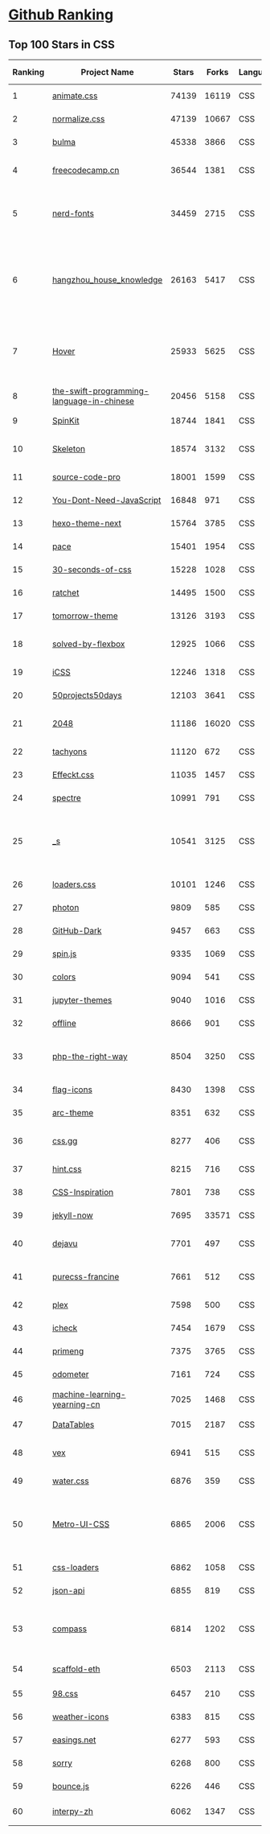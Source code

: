 [Github Ranking](../README.md)
==========

## Top 100 Stars in CSS

| Ranking | Project Name | Stars | Forks | Language | Open Issues | Description | Last Commit |
| ------- | ------------ | ----- | ----- | -------- | ----------- | ----------- | ----------- |
| 1 | [animate.css](https://github.com/animate-css/animate.css) | 74139 | 16119 | CSS | 17 | 🍿 A cross-browser library of CSS animations. As easy to use as an easy thing. | 2022-04-04T19:02:08Z |
| 2 | [normalize.css](https://github.com/necolas/normalize.css) | 47139 | 10667 | CSS | 39 | A modern alternative to CSS resets | 2022-03-24T03:14:11Z |
| 3 | [bulma](https://github.com/jgthms/bulma) | 45338 | 3866 | CSS | 220 | Modern CSS framework based on Flexbox | 2022-04-04T13:27:23Z |
| 4 | [freecodecamp.cn](https://github.com/FreeCodeCampChina/freecodecamp.cn) | 36544 | 1381 | CSS | 141 | FCC China open source codebase and curriculum. Learn to code and help nonprofits. | 2021-08-02T08:34:49Z |
| 5 | [nerd-fonts](https://github.com/ryanoasis/nerd-fonts) | 34459 | 2715 | CSS | 231 | Iconic font aggregator, collection, & patcher. 3,600+ icons, 50+ patched fonts: Hack, Source Code Pro, more. Glyph collections: Font Awesome, Material Design Icons, Octicons, & more | 2022-04-02T13:43:55Z |
| 6 | [hangzhou_house_knowledge](https://github.com/houshanren/hangzhou_house_knowledge) | 26163 | 5417 | CSS | 0 | 2017年买房经历总结出来的买房购房知识分享给大家，希望对大家有所帮助。买房不易，且买且珍惜。Sharing the knowledge of buy an own house that according  to the experience at hangzhou in 2017 to all the people. It's not easy to buy a own house, so I hope that it would be useful to everyone. | 2022-02-28T10:57:30Z |
| 7 | [Hover](https://github.com/IanLunn/Hover) | 25933 | 5625 | CSS | 21 | A collection of CSS3 powered hover effects to be applied to links, buttons, logos, SVG, featured images and so on. Easily apply to your own elements, modify or just use for inspiration. Available in CSS, Sass, and LESS. | 2021-09-07T17:51:17Z |
| 8 | [the-swift-programming-language-in-chinese](https://github.com/SwiftGGTeam/the-swift-programming-language-in-chinese) | 20456 | 5158 | CSS | 5 | 中文版 Apple 官方 Swift 教程《The Swift Programming Language》 | 2022-03-23T12:12:21Z |
| 9 | [SpinKit](https://github.com/tobiasahlin/SpinKit) | 18744 | 1841 | CSS | 5 | A collection of loading indicators animated with CSS | 2020-08-01T09:04:59Z |
| 10 | [Skeleton](https://github.com/dhg/Skeleton) | 18574 | 3132 | CSS | 74 | Skeleton: A Dead Simple, Responsive Boilerplate for Mobile-Friendly Development | 2021-12-23T16:27:19Z |
| 11 | [source-code-pro](https://github.com/adobe-fonts/source-code-pro) | 18001 | 1599 | CSS | 56 | Monospaced font family for user interface and coding environments | 2022-03-01T09:15:08Z |
| 12 | [You-Dont-Need-JavaScript](https://github.com/you-dont-need/You-Dont-Need-JavaScript) | 16848 | 971 | CSS | 26 | CSS is powerful, you can do a lot of things without JS. | 2022-02-10T18:25:49Z |
| 13 | [hexo-theme-next](https://github.com/iissnan/hexo-theme-next) | 15764 | 3785 | CSS | 74 | Elegant theme for Hexo.  | 2022-02-24T01:59:52Z |
| 14 | [pace](https://github.com/CodeByZach/pace) | 15401 | 1954 | CSS | 281 | Automatically add a progress bar to your site. | 2021-07-28T20:47:06Z |
| 15 | [30-seconds-of-css](https://github.com/30-seconds/30-seconds-of-css) | 15228 | 1028 | CSS | 0 | Short CSS code snippets for all your development needs | 2022-03-31T10:20:24Z |
| 16 | [ratchet](https://github.com/twbs/ratchet) | 14495 | 1500 | CSS | 203 | Build mobile apps with simple HTML, CSS, and JavaScript components.  | 2021-05-26T13:51:40Z |
| 17 | [tomorrow-theme](https://github.com/chriskempson/tomorrow-theme) | 13126 | 3193 | CSS | 83 | Tomorrow Theme now lives on at https://github.com/chriskempson/base16 | 2019-06-08T11:18:32Z |
| 18 | [solved-by-flexbox](https://github.com/philipwalton/solved-by-flexbox) | 12925 | 1066 | CSS | 22 | A showcase of problems once hard or impossible to solve with CSS alone, now made trivially easy with Flexbox. | 2022-03-28T18:44:52Z |
| 19 | [iCSS](https://github.com/chokcoco/iCSS) | 12246 | 1318 | CSS | 157 | 不止于 CSS | 2022-04-01T11:09:48Z |
| 20 | [50projects50days](https://github.com/bradtraversy/50projects50days) | 12103 | 3641 | CSS | 0 | 50+ mini web projects using HTML, CSS & JS | 2022-04-05T12:21:21Z |
| 21 | [2048](https://github.com/gabrielecirulli/2048) | 11186 | 16020 | CSS | 57 | A small clone of 1024 (https://play.google.com/store/apps/details?id=com.veewo.a1024) | 2022-03-11T12:44:39Z |
| 22 | [tachyons](https://github.com/tachyons-css/tachyons) | 11120 | 672 | CSS | 70 | Functional css for humans | 2021-06-17T01:35:41Z |
| 23 | [Effeckt.css](https://github.com/h5bp/Effeckt.css) | 11035 | 1457 | CSS | 0 | This repo is archived. Thanks! | 2019-03-01T16:28:55Z |
| 24 | [spectre](https://github.com/picturepan2/spectre) | 10991 | 791 | CSS | 159 | Spectre.css - A Lightweight, Responsive and Modern CSS Framework | 2021-10-11T07:58:04Z |
| 25 | [_s](https://github.com/Automattic/_s) | 10541 | 3125 | CSS | 38 | Hi. I'm a starter theme called _s, or underscores, if you like. I'm a theme meant for hacking so don't use me as a Parent Theme. Instead try turning me into the next, most awesome, WordPress theme out there. That's what I'm here for. | 2022-03-03T11:58:09Z |
| 26 | [loaders.css](https://github.com/ConnorAtherton/loaders.css) | 10101 | 1246 | CSS | 7 | Delightful, performance-focused pure css loading animations. | 2022-03-15T16:39:14Z |
| 27 | [photon](https://github.com/connors/photon) | 9809 | 585 | CSS | 66 | The fastest way to build beautiful Electron apps using simple HTML and CSS | 2021-02-28T12:18:31Z |
| 28 | [GitHub-Dark](https://github.com/StylishThemes/GitHub-Dark) | 9457 | 663 | CSS | 43 | :octocat: Dark GitHub style | 2022-04-06T01:49:37Z |
| 29 | [spin.js](https://github.com/fgnass/spin.js) | 9335 | 1069 | CSS | 12 | A spinning activity indicator | 2021-09-01T22:19:41Z |
| 30 | [colors](https://github.com/mrmrs/colors) | 9094 | 541 | CSS | 10 | Smarter defaults for colors on the web. | 2021-08-30T03:55:20Z |
| 31 | [jupyter-themes](https://github.com/dunovank/jupyter-themes) | 9040 | 1016 | CSS | 186 | Custom Jupyter Notebook Themes | 2022-02-03T18:32:35Z |
| 32 | [offline](https://github.com/HubSpot/offline) | 8666 | 901 | CSS | 102 | Automatically display online/offline indication to your users | 2021-12-28T08:29:19Z |
| 33 | [php-the-right-way](https://github.com/codeguy/php-the-right-way) | 8504 | 3250 | CSS | 20 | An easy-to-read, quick reference for PHP best practices, accepted coding standards, and links to authoritative tutorials around the Web | 2022-03-08T16:46:30Z |
| 34 | [flag-icons](https://github.com/lipis/flag-icons) | 8430 | 1398 | CSS | 18 | :flags: A curated collection of all country flags in SVG — plus the CSS for easier integration | 2022-04-04T02:13:31Z |
| 35 | [arc-theme](https://github.com/horst3180/arc-theme) | 8351 | 632 | CSS | 174 | A flat theme with transparent elements | 2021-02-22T01:52:31Z |
| 36 | [css.gg](https://github.com/astrit/css.gg) | 8277 | 406 | CSS | 38 | 700+ Pure CSS, SVG & Figma UI Icons Available in SVG Sprite, styled-components, NPM & API | 2021-09-27T15:32:26Z |
| 37 | [hint.css](https://github.com/chinchang/hint.css) | 8215 | 716 | CSS | 34 | A CSS only tooltip library for your lovely websites. | 2022-03-23T10:51:01Z |
| 38 | [CSS-Inspiration](https://github.com/chokcoco/CSS-Inspiration) | 7801 | 738 | CSS | 354 | CSS Inspiration，在这里找到写 CSS 的灵感！ | 2021-10-22T09:00:14Z |
| 39 | [jekyll-now](https://github.com/barryclark/jekyll-now) | 7695 | 33571 | CSS | 137 | Build a Jekyll blog in minutes, without touching the command line. | 2022-04-05T00:58:35Z |
| 40 | [dejavu](https://github.com/appbaseio/dejavu) | 7701 | 497 | CSS | 45 | The Missing Web UI for Elasticsearch: Import, browse and edit data with rich filters and query views, create search UIs visually. | 2022-03-17T08:58:59Z |
| 41 | [purecss-francine](https://github.com/cyanharlow/purecss-francine) | 7661 | 512 | CSS | 44 | HTML/CSS drawing in the style of an 18th-century oil painting. Hand-coded entirely in HTML & CSS. | 2020-07-13T00:50:00Z |
| 42 | [plex](https://github.com/IBM/plex) | 7598 | 500 | CSS | 40 | The package of IBM’s typeface, IBM Plex. | 2022-03-27T07:10:23Z |
| 43 | [icheck](https://github.com/dargullin/icheck) | 7454 | 1679 | CSS | 164 | Highly customizable checkboxes and radio buttons (jQuery & Zepto) | 2020-12-19T03:59:54Z |
| 44 | [primeng](https://github.com/primefaces/primeng) | 7375 | 3765 | CSS | 991 | The Most Complete Angular UI Component Library | 2022-04-05T12:29:33Z |
| 45 | [odometer](https://github.com/HubSpot/odometer) | 7161 | 724 | CSS | 78 | Smoothly transitions numbers with ease. #hubspot-open-source | 2018-06-30T03:01:51Z |
| 46 | [machine-learning-yearning-cn](https://github.com/deeplearning-ai/machine-learning-yearning-cn) | 7025 | 1468 | CSS | 0 | Machine Learning Yearning 中文版 - 《机器学习训练秘籍》 - Andrew Ng 著 | 2020-04-05T06:05:51Z |
| 47 | [DataTables](https://github.com/DataTables/DataTables) | 7015 | 2187 | CSS | 0 | Tables plug-in for jQuery | 2022-01-25T11:01:31Z |
| 48 | [vex](https://github.com/HubSpot/vex) | 6941 | 515 | CSS | 51 | A modern dialog library which is highly configurable and easy to style. #hubspot-open-source | 2020-09-18T20:37:02Z |
| 49 | [water.css](https://github.com/kognise/water.css) | 6876 | 359 | CSS | 17 | A drop-in collection of CSS styles to make simple websites just a little nicer | 2022-02-09T06:17:48Z |
| 50 | [Metro-UI-CSS](https://github.com/olton/Metro-UI-CSS) | 6865 | 2006 | CSS | 41 | Impressive component library for expressive web development! Build responsive projects on the web with the first front-end component library in Metro Style. And now there are even more opportunities every day! | 2022-03-19T15:53:16Z |
| 51 | [css-loaders](https://github.com/lukehaas/css-loaders) | 6862 | 1058 | CSS | 10 | A collection of loading spinners animated with CSS | 2021-09-30T19:04:00Z |
| 52 | [json-api](https://github.com/json-api/json-api) | 6855 | 819 | CSS | 109 | A specification for building JSON APIs | 2022-04-02T19:23:25Z |
| 53 | [compass](https://github.com/Compass/compass) | 6814 | 1202 | CSS | 416 | Compass is no longer actively maintained. Compass is a Stylesheet Authoring Environment that makes your website design simpler to implement and easier to maintain. | 2020-09-29T07:35:41Z |
| 54 | [scaffold-eth](https://github.com/scaffold-eth/scaffold-eth) | 6503 | 2113 | CSS | 41 | 🏗 forkable Ethereum dev stack focused on fast product iterations  | 2022-04-05T22:54:25Z |
| 55 | [98.css](https://github.com/jdan/98.css) | 6457 | 210 | CSS | 20 | A design system for building faithful recreations of old UIs | 2021-08-10T17:53:22Z |
| 56 | [weather-icons](https://github.com/erikflowers/weather-icons) | 6383 | 815 | CSS | 82 | 215 Weather Themed Icons and CSS | 2021-12-13T08:50:18Z |
| 57 | [easings.net](https://github.com/ai/easings.net) | 6277 | 593 | CSS | 7 | Easing Functions Cheat Sheet | 2022-03-28T06:14:31Z |
| 58 | [sorry](https://github.com/xtyxtyx/sorry) | 6268 | 800 | CSS | 19 | 在线制作`sorry 为所欲为`的gif | 2022-01-22T13:55:54Z |
| 59 | [bounce.js](https://github.com/tictail/bounce.js) | 6226 | 446 | CSS | 9 | Create beautiful CSS3 powered animations in no time. | 2020-09-03T08:17:21Z |
| 60 | [interpy-zh](https://github.com/eastlakeside/interpy-zh) | 6062 | 1347 | CSS | 4 | 📘《Python进阶》（Intermediate Python 中文版） | 2022-03-28T06:23:16Z |

